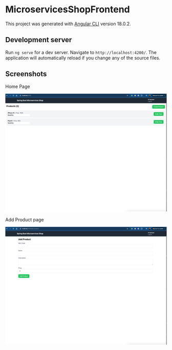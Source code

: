 # MicroservicesShopFrontend

This project was generated with [Angular CLI](https://github.com/angular/angular-cli) version 18.0.2.

## Development server

Run `ng serve` for a dev server. Navigate to `http://localhost:4200/`. The application will automatically reload if you change any of the source files.

## Screenshots

Home Page

![img.png](screenshots/img.png)

Add Product page

![img_1.png](screenshots/img_1.png)
